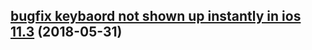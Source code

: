 ## [bugfix keybaord not shown up instantly in ios 11.3](https://github.com/ant-ife/fastclick/pull/1) (2018-05-31)
